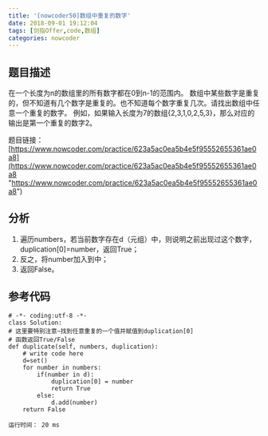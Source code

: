 ```yaml
---
title: '[nowcoder50]数组中重复的数字'
date: 2018-09-01 19:12:04
tags: [剑指Offer,code,数组]
categories: nowcoder
---
```


## 题目描述

在一个长度为n的数组里的所有数字都在0到n-1的范围内。 数组中某些数字是重复的，但不知道有几个数字是重复的。也不知道每个数字重复几次。请找出数组中任意一个重复的数字。 例如，如果输入长度为7的数组{2,3,1,0,2,5,3}，那么对应的输出是第一个重复的数字2。

题目链接： [https://www.nowcoder.com/practice/623a5ac0ea5b4e5f95552655361ae0a8](https://www.nowcoder.com/practice/623a5ac0ea5b4e5f95552655361ae0a8 "https://www.nowcoder.com/practice/623a5ac0ea5b4e5f95552655361ae0a8")

<!-- more -->

## 分析

1. 遍历numbers，若当前数字存在d（元组）中，则说明之前出现过这个数字，duplication[0]=number，返回True；
2. 反之，将number加入到中；
3. 返回False。

## 参考代码

	# -*- coding:utf-8 -*-
	class Solution:
    # 这里要特别注意~找到任意重复的一个值并赋值到duplication[0]
    # 函数返回True/False
    def duplicate(self, numbers, duplication):
        # write code here
        d=set()
        for number in numbers:
            if(number in d):
                duplication[0] = number
                return True
            else:
                d.add(number)
        return False

	运行时间： 20 ms
